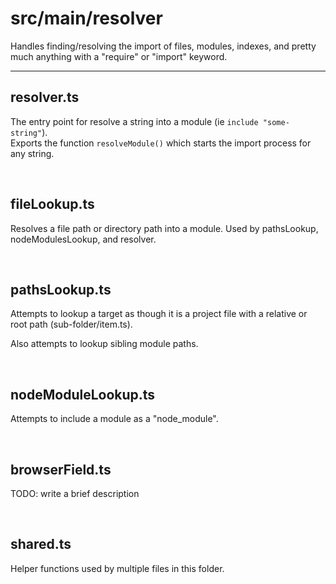 # src/main/resolver

Handles finding/resolving the import of files, modules, indexes, and pretty much anything with a "require" or "import" keyword.

--------

## resolver.ts
The entry point for resolve a string into a module (ie `include "some-string"`).  
Exports the function `resolveModule()` which starts the import process for any string.

<br>

## fileLookup.ts

Resolves a file path or directory path into a module.  Used by pathsLookup, nodeModulesLookup, and resolver.

<br>

## pathsLookup.ts

Attempts to lookup a target as though it is a project file with a relative or root path (sub-folder/item.ts).

Also attempts to lookup sibling module paths.

<br>

## nodeModuleLookup.ts

Attempts to include a module as a "node_module".

<br>

## browserField.ts

TODO: write a brief description

<br>

## shared.ts

Helper functions used by multiple files in this folder.
